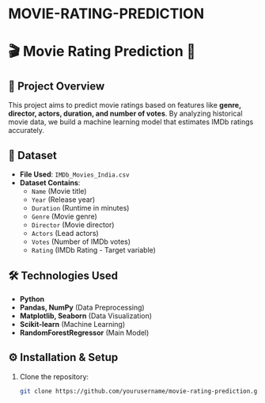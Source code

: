 # MOVIE-RATING-PREDICTION
# 🎬 Movie Rating Prediction 🎥

## 📌 Project Overview
This project aims to predict movie ratings based on features like **genre, director, actors, duration, and number of votes**. By analyzing historical movie data, we build a machine learning model that estimates IMDb ratings accurately.

## 📂 Dataset
- **File Used**: `IMDb_Movies_India.csv`
- **Dataset Contains**:
  - `Name` (Movie title)
  - `Year` (Release year)
  - `Duration` (Runtime in minutes)
  - `Genre` (Movie genre)
  - `Director` (Movie director)
  - `Actors` (Lead actors)
  - `Votes` (Number of IMDb votes)
  - `Rating` (IMDb Rating - Target variable)

## 🛠️ Technologies Used
- **Python**
- **Pandas, NumPy** (Data Preprocessing)
- **Matplotlib, Seaborn** (Data Visualization)
- **Scikit-learn** (Machine Learning)
- **RandomForestRegressor** (Main Model)

## ⚙️ Installation & Setup
1. Clone the repository:
   ```bash
   git clone https://github.com/yourusername/movie-rating-prediction.git
